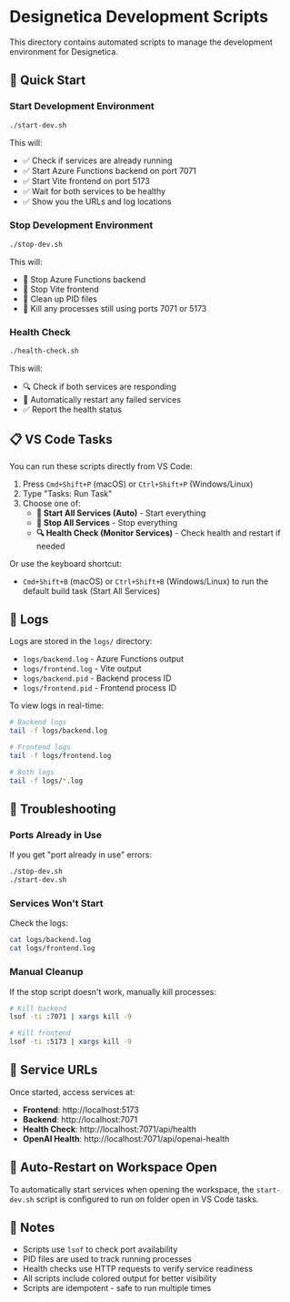 # Designetica Development Scripts

This directory contains automated scripts to manage the development environment for Designetica.

## 🚀 Quick Start

### Start Development Environment

```bash
./start-dev.sh
```

This will:

- ✅ Check if services are already running
- ✅ Start Azure Functions backend on port 7071
- ✅ Start Vite frontend on port 5173
- ✅ Wait for both services to be healthy
- ✅ Show you the URLs and log locations

### Stop Development Environment

```bash
./stop-dev.sh
```

This will:

- 🛑 Stop Azure Functions backend
- 🛑 Stop Vite frontend
- 🛑 Clean up PID files
- 🛑 Kill any processes still using ports 7071 or 5173

### Health Check

```bash
./health-check.sh
```

This will:

- 🔍 Check if both services are responding
- 🔄 Automatically restart any failed services
- ✅ Report the health status

## 📋 VS Code Tasks

You can run these scripts directly from VS Code:

1. Press `Cmd+Shift+P` (macOS) or `Ctrl+Shift+P` (Windows/Linux)
2. Type "Tasks: Run Task"
3. Choose one of:
   - **🚀 Start All Services (Auto)** - Start everything
   - **🛑 Stop All Services** - Stop everything
   - **🔍 Health Check (Monitor Services)** - Check health and restart if needed

Or use the keyboard shortcut:

- `Cmd+Shift+B` (macOS) or `Ctrl+Shift+B` (Windows/Linux) to run the default build task (Start All Services)

## 📁 Logs

Logs are stored in the `logs/` directory:

- `logs/backend.log` - Azure Functions output
- `logs/frontend.log` - Vite output
- `logs/backend.pid` - Backend process ID
- `logs/frontend.pid` - Frontend process ID

To view logs in real-time:

```bash
# Backend logs
tail -f logs/backend.log

# Frontend logs
tail -f logs/frontend.log

# Both logs
tail -f logs/*.log
```

## 🔧 Troubleshooting

### Ports Already in Use

If you get "port already in use" errors:

```bash
./stop-dev.sh
./start-dev.sh
```

### Services Won't Start

Check the logs:

```bash
cat logs/backend.log
cat logs/frontend.log
```

### Manual Cleanup

If the stop script doesn't work, manually kill processes:

```bash
# Kill backend
lsof -ti :7071 | xargs kill -9

# Kill frontend
lsof -ti :5173 | xargs kill -9
```

## 🎯 Service URLs

Once started, access services at:

- **Frontend**: http://localhost:5173
- **Backend**: http://localhost:7071
- **Health Check**: http://localhost:7071/api/health
- **OpenAI Health**: http://localhost:7071/api/openai-health

## 🔄 Auto-Restart on Workspace Open

To automatically start services when opening the workspace, the `start-dev.sh` script is configured to run on folder open in VS Code tasks.

## 📝 Notes

- Scripts use `lsof` to check port availability
- PID files are used to track running processes
- Health checks use HTTP requests to verify service readiness
- All scripts include colored output for better visibility
- Scripts are idempotent - safe to run multiple times

